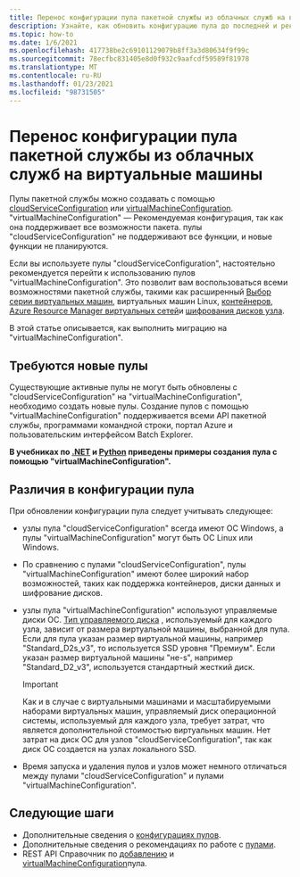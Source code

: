 ```yaml
---
title: Перенос конфигурации пула пакетной службы из облачных служб на виртуальные машины
description: Узнайте, как обновить конфигурацию пула до последней и рекомендуемой конфигурации.
ms.topic: how-to
ms.date: 1/6/2021
ms.openlocfilehash: 417738be2c69101129079b8ff3a3d80634f9f99c
ms.sourcegitcommit: 78ecfbc831405e8d0f932c9aafcdf59589f81978
ms.translationtype: MT
ms.contentlocale: ru-RU
ms.lasthandoff: 01/23/2021
ms.locfileid: "98731505"
---
```

# <a name="migrate-batch-pool-configuration-from-cloud-services-to-virtual-machines"></a>Перенос конфигурации пула пакетной службы из облачных служб на виртуальные машины

Пулы пакетной службы можно создавать с помощью [cloudServiceConfiguration](/rest/api/batchservice/pool/add#cloudserviceconfiguration) или [virtualMachineConfiguration](/rest/api/batchservice/pool/add#virtualmachineconfiguration). "virtualMachineConfiguration" — Рекомендуемая конфигурация, так как она поддерживает все возможности пакета. пулы "cloudServiceConfiguration" не поддерживают все функции, и новые функции не планируются.

Если вы используете пулы "cloudServiceConfiguration", настоятельно рекомендуется перейти к использованию пулов "virtualMachineConfiguration". Это позволит вам воспользоваться всеми возможностями пакетной службы, такими как расширенный [Выбор серии виртуальных машин](batch-pool-vm-sizes.md), виртуальных машин Linux, [контейнеров](batch-docker-container-workloads.md), [Azure Resource Manager виртуальных сетей](batch-virtual-network.md)и [шифрования дисков узла](disk-encryption.md).

В этой статье описывается, как выполнить миграцию на "virtualMachineConfiguration".

## <a name="new-pools-are-required"></a>Требуются новые пулы

Существующие активные пулы не могут быть обновлены с "cloudServiceConfiguration" на "virtualMachineConfiguration", необходимо создать новые пулы. Создание пулов с помощью "virtualMachineConfiguration" поддерживается всеми API пакетной службы, программами командной строки, портал Azure и пользовательским интерфейсом Batch Explorer.

**В учебниках по [.NET](tutorial-parallel-dotnet.md) и [Python](tutorial-parallel-python.md) приведены примеры создания пула с помощью "virtualMachineConfiguration".**

## <a name="pool-configuration-differences"></a>Различия в конфигурации пула

При обновлении конфигурации пула следует учитывать следующее:

- узлы пула "cloudServiceConfiguration" всегда имеют ОС Windows, а пулы "virtualMachineConfiguration" могут быть ОС Linux или Windows.
- По сравнению с пулами "cloudServiceConfiguration", пулы "virtualMachineConfiguration" имеют более широкий набор возможностей, таких как поддержка контейнеров, диски данных и шифрование дисков.
- узлы пула "virtualMachineConfiguration" используют управляемые диски ОС. [Тип управляемого диска](../virtual-machines/disks-types.md) , используемый для каждого узла, зависит от размера виртуальной машины, выбранной для пула. Если для пула указан размер виртуальной машины, например "Standard_D2s_v3", то используется SSD уровня "Премиум". Если указан размер виртуальной машины "не-s", например "Standard_D2_v3", используется стандартный жесткий диск.

   > [!IMPORTANT]
   > Как и в случае с виртуальными машинами и масштабируемыми наборами виртуальных машин, управляемый диск операционной системы, используемый для каждого узла, требует затрат, что является дополнительной стоимостью виртуальных машин. Нет затрат на диск ОС для узлов "cloudServiceConfiguration", так как диск ОС создается на узлах локального SSD.

- Время запуска и удаления пулов и узлов может немного отличаться между пулами "cloudServiceConfiguration" и пулами "virtualMachineConfiguration".

## <a name="next-steps"></a>Следующие шаги

- Дополнительные сведения о [конфигурациях пулов](nodes-and-pools.md#configurations).
- Дополнительные сведения о рекомендациях по работе с [пулами](best-practices.md#pools).
- REST API Справочник по [добавлению](/rest/api/batchservice/pool/add) и [virtualMachineConfiguration](/rest/api/batchservice/pool/add#virtualmachineconfiguration)пула.